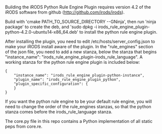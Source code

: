 Building the iRODS Python Rule Engine Plugin requires version 4.2 of the iRODS software from github (http://github.com/irods/irods).

Build with 'cmake PATH_TO_SOURCE_DIRECTORY --GNinja', then run 'ninja package' to create the deb, and 'sudo dpkg -i irods_rule_engine_plugin-python-4.2.0-ubuntu14-x86_64.deb' to install the python rule engine plugin.

After installing the plugin, you need to edit /etc/hosts/server_config.json to make your iRODS install aware of the plugin. In the "rule_engines" section of the json file, you need to add a new stanza, below the stanza that begins "instance_name": "irods_rule_engine_plugin-irods_rule_language". A working stanza for the python rule engine plugin is included below:

    {
        "instance_name": "irods_rule_engine_plugin-python-instance",
        "plugin_name": "irods_rule_engine_plugin_python",
        "plugin_specific_configuration": {
        }
    } 

If you want the python rule engine to be your default rule engine, you will need to change the order of the rule_engines stanzas, so that the python stanza comes before the irods_rule_language stanza.

The core.py file in this repo contains a Python implementation of all static peps from core.re.


